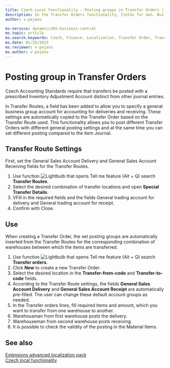 ```yaml
---
title: Czech Local Functionality - Posting groups in Transfer Orders | Microsoft Docs
description: In the Transfer Orders functionality, fields for Gen. Bus. Post. Groups for Ship and Receive posting were added.
author: v-pejano

ms-service: dynamics365-business-central
ms.topic: article
ms.search.keywords: Czech, Finance, Localization, Transfer Order, Transfer Route, CZ
ms.date: 01/25/2023
ms.reviewer: v-pejano
ms.author: v-pejano
---
```


# Posting group in Transfer Orders

Czech Accounting Standards require that transfers be posted with a prescribed Inventory Adjustment Account distinct from other journal entries.

In Transfer Routes, a field has been added to allow you to specify a general business group account for accounting for deliveries and receiving. These settings are automatically copied to the Transfer Order based on the Transfer Route used. This functionality allows you to post different Transfer Orders with different general posting settings and at the same time you can set different posting compared to the Item Journal.  

## Transfer Route Settings

First, set the General Sales Account Delivery and General Sales Account Receiving fields for the Transfer Routes.

1. Use function ![Lightbulb that opens Tell me feature (Alt + Q)](../../media/ui-search/search_small.png "Tell me what do you want to do (Alt + Q)") search **Transfer Routes**.
2. Select the desired combination of transfer locations and open **Special Transfer Details**.
3. VFill in the required fields and the fields General trading account for delivery and General trading account for receipt.
4. Confirm with Close.

## Use 

When creating a Transfer Order, the set posting groups are automatically inserted from the Transfer Routes for the corresponding combination of warehouses between which the items are transferred.

1. Use function ![Lightbulb that opens Tell me feature (Alt + Q)](../../media/ui-search/search_small.png "Tell me what do you want to do (Alt + Q)") search **Transfer orders**.
2. Click **New** to create a new Transfer Order.
3. Select the desired location in the **Transfer-from-code** and **Transfer-to-code** fields.
4. According to the Transfer Route settings, the fields **General Sales Account Delivery** and **General Sales Account Receipt** are automatically pre-filled. The user can change these default account groups as needed.
5. In the Transfer orders lines, fill required items and amount, which you want to transfer from one warehouse to another.
6. Warehousman from first warehouse posts the delivery.
7. Warehouseman from second warehouse posts receiving.
8. It is possible to check the validity of the posting in the Material Items.

## See also

[Extensions advanced localization pack](ui-extensions-advanced-localization-pack-cz.md)  
[Czech local functionality](czech-local-functionality.md)  
